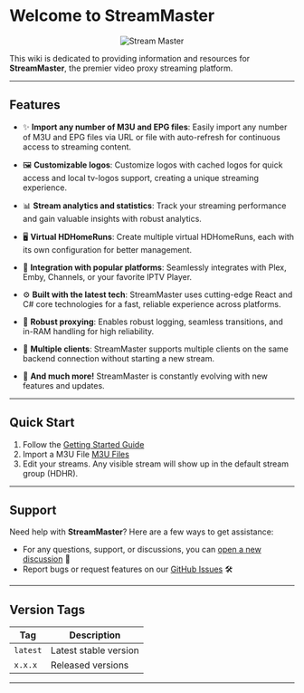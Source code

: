 # Welcome to StreamMaster

<p align="center">
  <img src="assets/sm_logo.png" alt="Stream Master" />
</p>

This wiki is dedicated to providing information and resources for **StreamMaster**, the premier video proxy streaming platform.

---

## Features

- ✨ **Import any number of M3U and EPG files**: Easily import any number of M3U and EPG files via URL or file with auto-refresh for continuous access to streaming content.
- 🖼️ **Customizable logos**: Customize logos with cached logos for quick access and local tv-logos support, creating a unique streaming experience.

- 📊 **Stream analytics and statistics**: Track your streaming performance and gain valuable insights with robust analytics.

- 🖥️ **Virtual HDHomeRuns**: Create multiple virtual HDHomeRuns, each with its own configuration for better management.

- 🔗 **Integration with popular platforms**: Seamlessly integrates with Plex, Emby, Channels, or your favorite IPTV Player.

- ⚙️ **Built with the latest tech**: StreamMaster uses cutting-edge React and C# core technologies for a fast, reliable experience across platforms.

- 🚀 **Robust proxying**: Enables robust logging, seamless transitions, and in-RAM handling for high reliability.

- 👥 **Multiple clients**: StreamMaster supports multiple clients on the same backend connection without starting a new stream.

- 🎉 **And much more!** StreamMaster is constantly evolving with new features and updates.

---

## Quick Start

1. Follow the [Getting Started Guide](GettingStarted.md)
2. Import a M3U File [M3U Files](M3U.md)
3. Edit your streams. Any visible stream will show up in the default stream group (HDHR).

---

## Support

Need help with **StreamMaster**? Here are a few ways to get assistance:

- For any questions, support, or discussions, you can [open a new discussion](https://github.com/carlreid/StreamMaster/discussions) 💬
- Report bugs or request features on our [GitHub Issues](https://github.com/carlreid/StreamMaster/issues) 🛠️

---

## Version Tags

| Tag      | Description           |
| -------- | --------------------- |
| `latest` | Latest stable version |
| `x.x.x`  | Released versions     |

---
